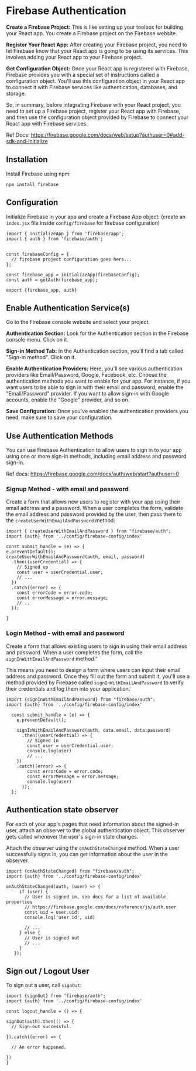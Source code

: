 
# Firebase Authentication

**Create a Firebase Project:** This is like setting up your toolbox for building your React app. You create a Firebase project on the Firebase website.

**Register Your React App:** After creating your Firebase project, you need to let Firebase know that your React app is going to be using its services. This involves adding your React app to your Firebase project.

**Get Configuration Object:** Once your React app is registered with Firebase, Firebase provides you with a special set of instructions called a configuration object. You'll use this configuration object in your React app to connect it with Firebase services like authentication, databases, and storage.

So, in summary, before integrating Firebase with your React project, you need to set up a Firebase project, register your React app with Firebase, and then use the configuration object provided by Firebase to connect your React app with Firebase services.


Ref Docs: https://firebase.google.com/docs/web/setup?authuser=0#add-sdk-and-initialize

## Installation 

Install Firebase using npm:

```
npm install firebase
```
## Configuration

Initialize Firebase in your app and create a Firebase App object:
(create an `index.jsx` file inside `config/firebase` for firebase configuration)

```
import { initializeApp } from 'firebase/app';
import { auth } from 'firebase/auth';


const firebaseConfig = {
  // firebase project configuration goes here...
};

const firebase_app = initializeApp(firebaseConfig);
const auth = getAuth(firebase_app);

export {firebase_app, auth}

```
## Enable Authentication Service(s)


Go to the Firebase console website and select your project.

**Authentication Section:** Look for the Authentication section in the Firebase console menu. Click on it.

**Sign-in Method Tab:** In the Authentication section, you'll find a tab called "Sign-in method". Click on it.

**Enable Authentication Providers:** Here, you'll see various authentication providers like Email/Password, Google, Facebook, etc. Choose the authentication methods you want to enable for your app. For instance, if you want users to be able to sign in with their email and password, enable the "Email/Password" provider. If you want to allow sign-in with Google accounts, enable the "Google" provider, and so on.

**Save Configuration:** Once you've enabled the authentication providers you need, make sure to save your configuration.
## Use Authentication Methods

You can use Firebase Authentication to allow users to sign in to your app using one or more sign-in methods, including email address and password sign-in.

Ref docs: https://firebase.google.com/docs/auth/web/start?authuser=0

### Signup Method - with email and password

Create a form that allows new users to register with your app using their email address and a password. When a user completes the form, validate the email address and password provided by the user, then pass them to the `createUserWithEmailAndPassword` method:

```
import { createUserWithEmailAndPassword } from "firebase/auth";
import {auth} from '../config/firebase-config/index'

const submit_handle = (e) => {
e.preventDefault();
createUserWithEmailAndPassword(auth, email, password)
  .then((userCredential) => {
    // Signed up 
    const user = userCredential.user;
    // ...
  })
  .catch((error) => {
    const errorCode = error.code;
    const errorMessage = error.message;
    // ..
  });

}

```


### Login Method - with email and password
Create a form that allows existing users to sign in using their email address and password. When a user completes the form, call the `signInWithEmailAndPassword` method."

This means you need to design a form where users can input their email address and password. Once they fill out the form and submit it, you'll use a method provided by Firebase called `signInWithEmailAndPassword` to verify their credentials and log them into your application.

```
import {signInWithEmailAndPassword} from "firebase/auth";
import {auth} from '../config/firebase-config/index'

  const submit_handle = (e) => {
    e.preventDefault();

    signInWithEmailAndPassword(auth, data.email, data.password)
      .then((userCredential) => {
        // Signed in
        const user = userCredential.user;
        console.log(user)
        // ...
    })
    .catch((error) => {
        const errorCode = error.code;
        const errorMessage = error.message;
        console.log(user)
      });
  };

```


## Authentication state observer
For each of your app's pages that need information about the signed-in user, attach an observer to the global authentication object. This observer gets called whenever the user's sign-in state changes.

Attach the observer using the `onAuthStateChanged` method. When a user successfully signs in, you can get information about the user in the observer.

 ```
 import {onAuthStateChanged} from "firebase/auth";
 import {auth} from '../config/firebase-config/index'

 onAuthStateChanged(auth, (user) => {
      if (user) {
        // User is signed in, see docs for a list of available properties
        // https://firebase.google.com/docs/reference/js/auth.user
        const uid = user.uid;
        console.log('user id', uid)

        // ...
      } else {
        // User is signed out
        // ...
      }
    });
 ```


 ##  Sign out / Logout User
  To sign out a user, call `signOut`:


  ```
import {signOut} from "firebase/auth";
import {auth} from '../config/firebase-config/index'

const logout_handle = () => {

signOut(auth).then(() => {
    // Sign-out successful.

}).catch((error) => {

    // An error happened.

})
}
  ```
